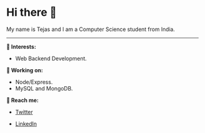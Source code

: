  <h1>Hi there 👋</h1>
 My name is Tejas and I am a Computer Science student from India.
 <hr>
 <strong>🌱 Interests:</strong>

 - Web Backend Development.
 
 <strong>📌 Working on:</strong>
 
 - Node/Express.
 - MySQL and MongoDB.

 <strong>📡 Reach me:</strong>

 - [Twitter](https://twitter.com/justttejas)
    
 - [LinkedIn](https://www.linkedin.com/in/tejas-p-49218722a/)

<!---
Justtejas/Justtejas is a ✨ special ✨ repository because its `README.md` (this file) appears on your GitHub profile.
You can click the Preview link to take a look at your changes.
--->
